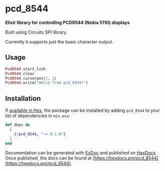 # pcd_8544

**Elixir library for controlling PCD8544 (Nokia 5110) displays**

Built using Circuits SPI library.

Currently it supports just the basic character output.

## Usage

```elixir
Pcd8544.start_link
Pcd8544.clear
Pcd8544.cursorpos(1, 1)
Pcd8544.write("Hello from pcd_8544!")
```

## Installation

If [available in Hex](https://hex.pm/docs/publish), the package can be installed
by adding `pcd_8544` to your list of dependencies in `mix.exs`:

```elixir
def deps do
  [
    {:pcd_8544, "~> 0.1.0"}
  ]
end
```

Documentation can be generated with [ExDoc](https://github.com/elixir-lang/ex_doc)
and published on [HexDocs](https://hexdocs.pm). Once published, the docs can
be found at [https://hexdocs.pm/pcd_8544](https://hexdocs.pm/pcd_8544).

